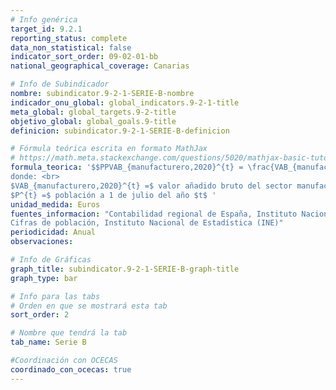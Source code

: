 ```yaml
---
# Info genérica
target_id: 9.2.1
reporting_status: complete
data_non_statistical: false
indicator_sort_order: 09-02-01-bb
national_geographical_coverage: Canarias

# Info de Subindicador
nombre: subindicator.9-2-1-SERIE-B-nombre
indicador_onu_global: global_indicators.9-2-1-title
meta_global: global_targets.9-2-title
objetivo_global: global_goals.9-title
definicion: subindicator.9-2-1-SERIE-B-definicion

# Fórmula teórica escrita en formato MathJax
# https://math.meta.stackexchange.com/questions/5020/mathjax-basic-tutorial-and-quick-reference
formula_teorica: '$$PPVAB_{manufacturero,2020}^{t} = \frac{VAB_{manufacturero,2020}^{t}}{P^{t}} $$ <br>
donde: <br>
$VAB_{manufacturero,2020}^{t} =$ valor añadido bruto del sector manufacturero en volumen encadenado con referencia 2020 en el año $t$ <br>
$P^{t} =$ población a 1 de julio del año $t$ '
unidad_medida: Euros
fuentes_informacion: "Contabilidad regional de España, Instituto Nacional de Estadística (INE) <br>
Cifras de población, Instituto Nacional de Estadística (INE)"
periodicidad: Anual
observaciones: 

# Info de Gráficas
graph_title: subindicator.9-2-1-SERIE-B-graph-title
graph_type: bar

# Info para las tabs
# Orden en que se mostrará esta tab
sort_order: 2

# Nombre que tendrá la tab
tab_name: Serie B

#Coordinación con OCECAS
coordinado_con_ocecas: true
---
```



